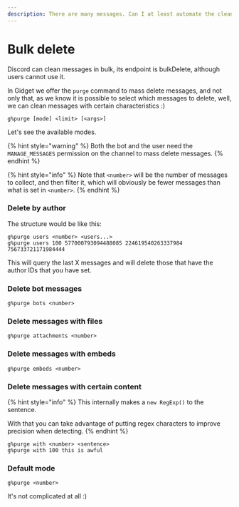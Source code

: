 ```yaml
---
description: There are many messages. Can I at least automate the cleaning?
---
```


# Bulk delete

Discord can clean messages in bulk, its endpoint is bulkDelete, although users cannot use it.

In Gidget we offer the `purge` command to mass delete messages, and not only that, as we know it is possible to select which messages to delete, well, we can clean messages with certain characteristics :)

```
g%purge [mode] <limit> [<args>]
```

Let's see the available modes.

{% hint style="warning" %}
Both the bot and the user need the `MANAGE_MESSAGES` permission on the channel to mass delete messages.
{% endhint %}

{% hint style="info" %}
Note that `<number>` will be the number of messages to collect, and then filter it, which will obviously be fewer messages than what is set in `<number>`.
{% endhint %}

### Delete by author

The structure would be like this:

```
g%purge users <number> <users...>
g%purge users 100 577000793094488085 224619540263337984 756733721171984444
```

This will query the last X messages and will delete those that have the author IDs that you have set.

### Delete bot messages

```
g%purge bots <number>
```

### Delete messages with files

```
g%purge attachments <number>
```

### Delete messages with embeds

```
g%purge embeds <number>
```

### Delete messages with certain content

{% hint style="info" %}
This internally makes a `new RegExp()` to the sentence.

With that you can take advantage of putting regex characters to improve precision when detecting.
{% endhint %}

```
g%purge with <number> <sentence>
g%purge with 100 this is awful
```

### Default mode

```
g%purge <number>
```

It's not complicated at all :)
